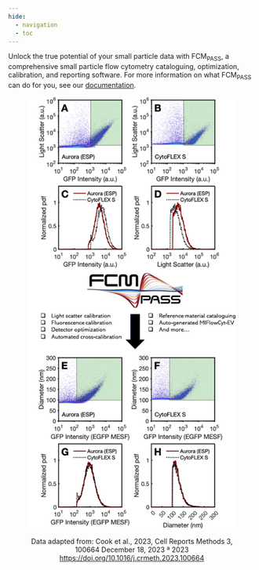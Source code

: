 ```yaml
---
hide:
  - navigation
  - toc
---
```



Unlock the true potential of your small particle data with FCM<sub>PASS</sub>, a comprehensive small particle flow cytometry cataloguing, optimization, calibration, and reporting software. For more information on what FCM<sub>PASS</sub> can do for you, see our [documentation](https://app.gitbook.com/o/lKcVPIsFUcqgPTptWWqr/s/-Mfmy5Zr0kloWNc2abdr/).

<div align="center" data-full-width="false"><figure><img src="../assets/main-Workflow.png" alt=""><figcaption><p>Data adapted from: Cook et al., 2023, Cell Reports Methods 3, 100664 December 18, 2023 ª 2023 <a href="https://doi.org/10.1016/j.crmeth.2023.100664">https://doi.org/10.1016/j.crmeth.2023.100664</a></p></figcaption></figure></div>
